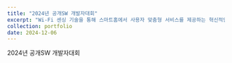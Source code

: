 ```yaml
---
title: "2024년 공개SW 개발자대회"
excerpt: "Wi-Fi 센싱 기술을 통해 스마트홈에서 사용자 맞춤형 서비스를 제공하는 혁신적인 솔루션"
collection: portfolio
date: 2024-12-06
---
```


2024년 공개SW 개발자대회